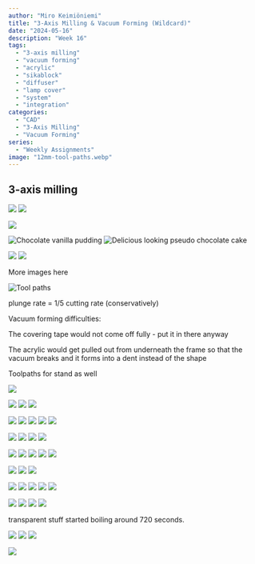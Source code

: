 ```yaml
---
author: "Miro Keimiöniemi"
title: "3-Axis Milling & Vacuum Forming (Wildcard)"
date: "2024-05-16"
description: "Week 16"
tags: 
  - "3-axis milling"
  - "vacuum forming"
  - "acrylic"
  - "sikablock"
  - "diffuser"
  - "lamp cover"
  - "system"
  - "integration"
categories: 
  - "CAD"
  - "3-Axis Milling"
  - "Vacuum Forming"
series: 
  - "Weekly Assignments"
image: "12mm-tool-paths.webp"
---
```


## 3-axis milling

![](measuring-milling-bit.webp)
![](milling-bit.webp)

![](cut-sikablock.webp)

![Chocolate vanilla pudding](prolab-glue.webp)
![Delicious looking pseudo chocolate cake](chocolate-cake.webp)

![](making-a-monolith.webp)
![](glue-setting.webp)

More images here

![Tool paths](12mm-tool-paths.webp)


plunge rate = 1/5 cutting rate (conservatively)



Vacuum forming difficulties: 

The covering tape would not come off fully - put it in there anyway

The acrylic would get pulled out from underneath the frame so that the vacuum breaks and it forms into a dent instead of the shape



Toolpaths for stand as well


![](milled-foam.webp)

![](fastening-sikablock.webp)
![](milling-sikablock.webp)
![](milled-sikablock.webp)

![](sanding-sikablock.webp)
![](removing-1.webp)
![](removing-2.webp)
![](removing-3.webp)
![](removing-4.webp)

![](removed.webp)
![](wet-paper.webp)
![](spraykit.webp)
![](sprayed.webp)

![](preparing-model.webp)
![](first-vacuum-attempt.webp)
![](second-attempt.webp)
![](fourth-attempt.webp)
![](thin-acrylic.webp)

![](sawing-acrylic.webp)
![](sanding-acrylic.webp)
![](loaded-material.webp)

![](first-success.webp)
![](heat-gunning.webp)
![](acute-processing.webp)
![](blowing-air.webp)
![](first-success-out.webp)

![](bigger-setup.webp)
![](big-success.webp)
![](small-success.webp)
![](great-fillets.webp)

transparent stuff started boiling around 720 seconds.

![](heat-monitor.webp)
![](risky-margin.webp)
![](vacuum-former-settings.webp)

![](evolution-of-vacuum-pressed.webp)



